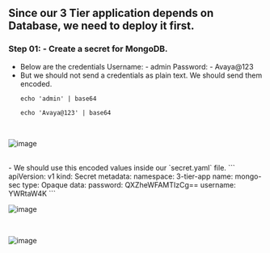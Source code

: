 ## Since our 3 Tier application depends on Database, we need to deploy it first.
### Step 01: - Create a secret for MongoDB.
- Below are the credentials
  Username: - admin
  Password: - Avaya@123
- But we should not send a credentials as plain text. We should send them encoded.
  ```
  echo 'admin' | base64
  ```
  ```
  echo 'Avaya@123' | base64
  ``` 
<br>

![image](https://github.com/user-attachments/assets/9de62719-b303-466b-86ca-eb6458c4914c)

<br>
- We should use this encoded values inside our `secret.yaml` file.
```
apiVersion: v1
kind: Secret
metadata:
  namespace: 3-tier-app
  name: mongo-sec
type: Opaque
data:
  password: QXZheWFAMTIzCg==
  username: YWRtaW4K
```

<br>

![image](https://github.com/user-attachments/assets/59a26726-80f1-426e-9ab6-bc10caae60b5)

<br>

![image](https://github.com/user-attachments/assets/ff52d479-ab54-4029-8fbc-f32a5fc4f259)

<br>





